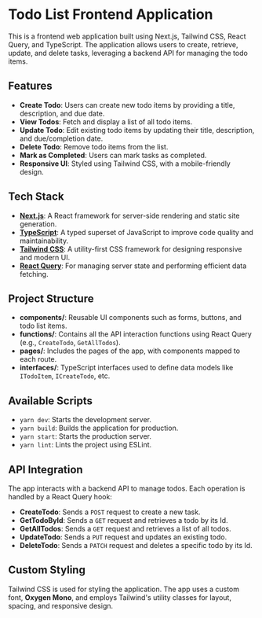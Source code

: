 # Todo List Frontend Application

This is a frontend web application built using Next.js, Tailwind CSS, React Query, and TypeScript. The application allows users to create, retrieve, update, and delete tasks, leveraging a backend API for managing the todo items.

## Features

- **Create Todo**: Users can create new todo items by providing a title, description, and due date.
- **View Todos**: Fetch and display a list of all todo items.
- **Update Todo**: Edit existing todo items by updating their title, description, and due/completion date.
- **Delete Todo**: Remove todo items from the list.
- **Mark as Completed**: Users can mark tasks as completed.
- **Responsive UI**: Styled using Tailwind CSS, with a mobile-friendly design.

## Tech Stack

- **[Next.js](https://nextjs.org/)**: A React framework for server-side rendering and static site generation.
- **[TypeScript](https://www.typescriptlang.org/)**: A typed superset of JavaScript to improve code quality and maintainability.
- **[Tailwind CSS](https://tailwindcss.com/)**: A utility-first CSS framework for designing responsive and modern UI.
- **[React Query](https://react-query.tanstack.com/)**: For managing server state and performing efficient data fetching.

## Project Structure

- **components/**: Reusable UI components such as forms, buttons, and todo list items.
- **functions/**: Contains all the API interaction functions using React Query (e.g., `CreateTodo`, `GetAllTodos`).
- **pages/**: Includes the pages of the app, with components mapped to each route.
- **interfaces/**: TypeScript interfaces used to define data models like `ITodoItem`, `ICreateTodo`, etc.

## Available Scripts

- `yarn dev`: Starts the development server.
- `yarn build`: Builds the application for production.
- `yarn start`: Starts the production server.
- `yarn lint`: Lints the project using ESLint.

## API Integration

The app interacts with a backend API to manage todos. Each operation is handled by a React Query hook:

- **CreateTodo**: Sends a `POST` request to create a new task.
- **GetTodoById**: Sends a `GET` request and retrieves a todo by its Id.
- **GetAllTodos**: Sends a `GET` request and retrieves a list of all todos.
- **UpdateTodo**: Sends a `PUT` request and updates an existing todo.
- **DeleteTodo**: Sends a `PATCH` request and deletes a specific todo by its Id.

## Custom Styling

Tailwind CSS is used for styling the application. The app uses a custom font, **Oxygen Mono**, and employs Tailwind's utility classes for layout, spacing, and responsive design.
